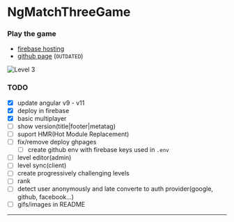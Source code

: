 # NgMatchThreeGame

### Play the game
 - [firebase hosting](https://ng-match-three-game-37663.web.app)
 - [github page](https://jefersonbelmiro.github.io/ng-match-three-game/) (`OUTDATED`)

![Level 3](images/level3.gif)

### TODO
- [x] update angular v9 - v11
- [x] deploy in firebase
- [x] basic multiplayer
- [ ] show version(title|footer|metatag)
- [ ] suport HMR(Hot Module Replacement)
- [ ] fix/remove deploy ghpages
  - [ ] create github env with firebase keys used in `.env`
- [ ] level editor(admin)
- [ ] level sync(client)
- [ ] create progressively challenging levels
- [ ] rank
- [ ] detect user anonymously and late converte to auth provider(google, github, facebook...)
- [ ] gifs/images in README
---
